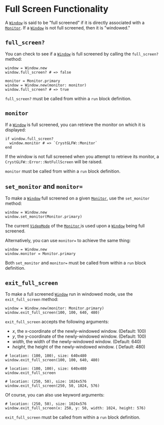 # Full Screen Functionality

A [`Window`](/deep-dive/window.md) is said to be "full screened" if it is directly associated with a [`Monitor`](/deep-dive/monitor.md). If a [`Window`](/deep-dive/window.md) is not full screened, then it is "windowed."

## `full_screen?`

You can check to see if a [`Window`](/deep-dive/window.md) is full screened by calling the `full_screen?` method:

```crystal
window = Window.new
window.full_screen? # => false

monitor = Monitor.primary
window = Window.new(monitor: monitor)
window.full_screen? # => true
```

`full_screen?` must be called from within a `run` block definition.

## `monitor`

If a [`Window`](/deep-dive/window.md) is full screened, you can retrieve the monitor on which it is displayed:

```crystal
if window.full_screen?
  window.monitor # => `CrystGLFW::Monitor`
end
```

If the window is not full screened when you attempt to retrieve its monitor, a `CrystGLFW::Error::NotFullScreen` will be raised.

`monitor` must be called from within a `run` block definition.

## `set_monitor` and `monitor=`

To make a [`Window`](/deep-dive/window.md) full screened on a given [`Monitor`](/deep-dive/monitor.md), use the `set_monitor` method:

```crystal
window = Window.new
window.set_monitor(Monitor.primary)
```

The current [`VideoMode`](/deep-dive/monitor/video-modes.md) of the [`Monitor` ](/deep-dive/monitor.md)is used upon a [`Window`](/deep-dive/window.md) being full screened.

Alternatively, you can use `monitor=` to achieve the same thing:

```crystal
window = Window.new
window.monitor = Monitor.primary
```

Both `set_monitor` and `monitor=` must be called from within a `run` block definition.

## `exit_full_screen`

To make a full screened [`Window`](/deep-dive/window.md) run in windowed mode, use the `exit_full_screen` method:

```crystal
window = Window.new(monitor: Monitor.primary)
window.exit_full_screen(100, 100, 640, 480)
```

`exit_full_screen` accepts the following arguments:
- *x*, the x-coordinate of the newly-windowed window. (Default: 100)
- *y*, the y-coordinate of the newly-windowed window. (Default: 100)
- *width*, the width of the newly-windowed window. (Default: 640)
- *height*, the height of the newly-windowed window. ( Default: 480)

```crystal
# location: (100, 100), size: 640x480
window.exit_full_screen(100, 100, 640, 480)

# location: (100, 100), size: 640x480
window.exit_full_screen

# location: (250, 50), size: 1024x576
window.exit_full_screen(250, 50, 1024, 576)
```

Of course, you can also use keyword arguments:

```crystal
# location: (250, 50), size: 1024x576
window.exit_full_screen(x: 250, y: 50, width: 1024, height: 576)
```

`exit_full_screen` must be called from within a `run` block definition.


